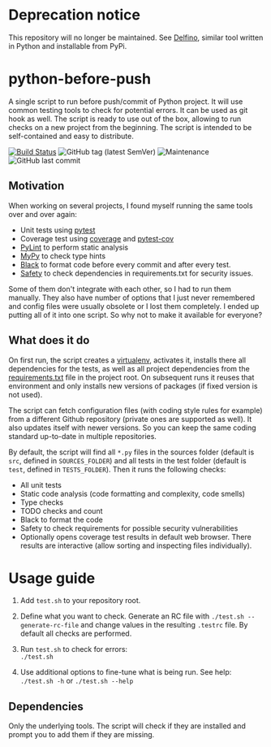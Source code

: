 # Deprecation notice

This repository will no longer be maintained. See [Delfino](https://github.com/radeklat/delfino), similar tool written in Python and installable from PyPi.

# python-before-push

A single script to run before push/commit of Python project. It will use common testing tools to 
check for potential errors. It can be used as git hook as well. The script is ready to use out of 
the box, allowing to run checks on a new project from the beginning. The script is intended to be self-contained and easy to distribute.

[![Build Status](https://travis-ci.org/radeklat/python-before-push.svg?branch=master)](https://travis-ci.org/radeklat/python-before-push)
![GitHub tag (latest SemVer)](https://img.shields.io/github/tag/radeklat/python-before-push)
![Maintenance](https://img.shields.io/maintenance/yes/2020)
![GitHub last commit](https://img.shields.io/github/last-commit/radeklat/python-before-push)

## Motivation

When working on several projects, I found myself running the same tools over and over again:

* Unit tests using [pytest](https://docs.pytest.org/en/latest/)
* Coverage test using [coverage](https://coverage.readthedocs.io/en/coverage-4.4.1/) and [pytest-cov](https://github.com/pytest-dev/pytest-cov)
* [PyLint](https://www.pylint.org/) to perform static analysis
* [MyPy](http://mypy.readthedocs.io/en/latest/) to check type hints
* [Black](https://black.readthedocs.io/en/stable/) to format code before every commit and after every test.
* [Safety](https://github.com/pyupio/safety) to check dependencies in requirements.txt for security issues.

Some of them don't integrate with each other, so I had to run them manually. They also have 
number of options that I just never remembered and config files were usually obsolete or I 
lost them completely. I ended up putting all of it into one script. So why not to make it 
available for everyone?

## What does it do

On first run, the script creates a [virtualenv](https://pypi.python.org/pypi/virtualenv), activates it, installs there all dependencies for the tests, as well as all project dependencies from the [requirements.txt](https://pip.readthedocs.io/en/1.1/requirements.html) file in the project root. On subsequent runs it reuses that environment and only installs new versions of packages (if fixed version is not used).

The script can fetch configuration files (with coding style rules for example) from a different Github repository (private ones are supported as well). It also updates itself with newer versions. So you can keep the same coding standard up-to-date in multiple repositories.

By default, the script will find all `*.py` files in the sources folder (default is `src`, defined in `SOURCES_FOLDER`) and all tests in the test folder (default is `test`, defined in `TESTS_FOLDER`). Then it runs the following checks:

* All unit tests
* Static code analysis (code formatting and complexity, code smells)
* Type checks
* TODO checks and count
* Black to format the code
* Safety to check requirements for possible security vulnerabilities
* Optionally opens coverage test results in default web browser. There results are interactive
  (allow sorting and inspecting files individually).

# Usage guide

1. Add `test.sh` to your repository root.

1. Define what you want to check. Generate an RC file with `./test.sh --generate-rc-file` and change values in the resulting `.testrc` file. By default all checks are performed.

1. Run `test.sh` to check for errors: \
   `./test.sh`

1. Use additional options to fine-tune what is being run. See help: \
   `./test.sh -h` or `./test.sh --help`

## Dependencies

Only the underlying tools. The script will check if they are installed and prompt you to add them if they are missing.
